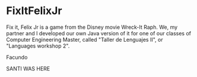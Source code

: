# FixItFelixJr
Fix it, Felix Jr is a game from the Disney movie Wreck-It Raph.
We, my partner and I developed our own Java version of it for one of our classes 
of Computer Engineering Master, called "Taller de Lenguajes II", or "Languages workshop 2".

Facundo

SANTI WAS HERE
